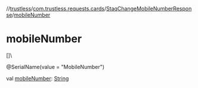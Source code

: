 //[trustless](../../../index.md)/[com.trustless.requests.cards](../index.md)/[StaqChangeMobileNumberResponse](index.md)/[mobileNumber](mobile-number.md)

# mobileNumber

[]\

@SerialName(value = &quot;MobileNumber&quot;)

val [mobileNumber](mobile-number.md): [String](https://kotlinlang.org/api/latest/jvm/stdlib/kotlin/-string/index.html)
